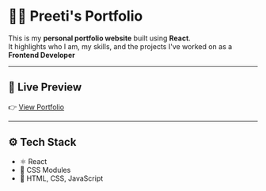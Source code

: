 # 👩‍💻 Preeti's Portfolio

This is my **personal portfolio website** built using **React**.  
It highlights who I am, my skills, and the projects I've worked on as a **Frontend Developer** 

---

## 🔗 Live Preview

👉 [View Portfolio](https://portfolio-black-three-68.vercel.app/)

---

## ⚙️ Tech Stack

- ⚛️ React  
- 🎨 CSS Modules  
- 🧱 HTML, CSS, JavaScript  


